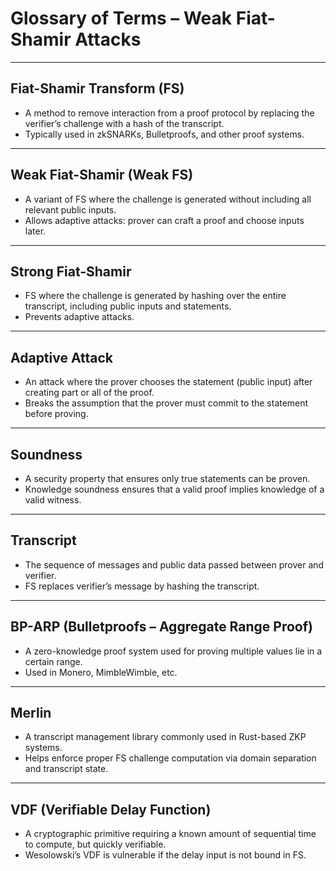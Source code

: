 # Glossary of Terms – Weak Fiat-Shamir Attacks

---

## Fiat-Shamir Transform (FS)
- A method to remove interaction from a proof protocol by replacing the verifier’s challenge with a hash of the transcript.
- Typically used in zkSNARKs, Bulletproofs, and other proof systems.

---

## Weak Fiat-Shamir (Weak FS)
- A variant of FS where the challenge is generated without including all relevant public inputs.
- Allows adaptive attacks: prover can craft a proof and choose inputs later.

---

## Strong Fiat-Shamir
- FS where the challenge is generated by hashing over the entire transcript, including public inputs and statements.
- Prevents adaptive attacks.

---

## Adaptive Attack
- An attack where the prover chooses the statement (public input) after creating part or all of the proof.
- Breaks the assumption that the prover must commit to the statement before proving.

---

## Soundness
- A security property that ensures only true statements can be proven.
- Knowledge soundness ensures that a valid proof implies knowledge of a valid witness.

---

## Transcript
- The sequence of messages and public data passed between prover and verifier.
- FS replaces verifier’s message by hashing the transcript.

---

## BP-ARP (Bulletproofs – Aggregate Range Proof)
- A zero-knowledge proof system used for proving multiple values lie in a certain range.
- Used in Monero, MimbleWimble, etc.

---

## Merlin
- A transcript management library commonly used in Rust-based ZKP systems.
- Helps enforce proper FS challenge computation via domain separation and transcript state.

---

## VDF (Verifiable Delay Function)
- A cryptographic primitive requiring a known amount of sequential time to compute, but quickly verifiable.
- Wesolowski’s VDF is vulnerable if the delay input is not bound in FS.
